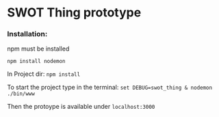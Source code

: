 # SWOT Thing prototype

### Installation:
npm must be installed

`npm install nodemon`

In Project dir: `npm install`

To start the project type in the terminal: 
`set DEBUG=swot_thing & nodemon ./bin/www`

Then the protoype is available under `localhost:3000`


